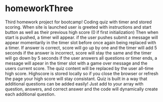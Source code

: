 # homeworkThree
Third homework project for bootcamp! Coding quiz with timer and stored scoring.
When site is launched user is greeted with instructions and start button as well as their previous high score (0 if first initialization)
Then when start is pushed, a timer will appear. if the user pushes submit a message will appear momentarily in the timer slot before once again being replaced with a timer.
If answer is correct, score will go up by one and the timer will add 5 seconds
if the answer is incorrect, score will stay the same and the timer will go down by 5 seconds
if the user answers all questions or timer ends, a message will apear in the timer slot with a game over message and the users current score. The quiz content will be replaced by the user all-time high score.
Highscore is stored locally so if you close the browser or refresh the page your high score will stay consistant.
Quiz is built in a way that additional questions can be added easily! Just add to your array with question, answers, and correct answer and the code will dynamically create each additional question.
